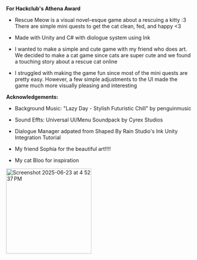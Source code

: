 **For Hackclub's Athena Award**

- Rescue Meow is a visual novel-esque game about a rescuing a kitty :3 There are simple mini quests to get the cat clean, fed, and happy <3

- Made with Unity and C# with diologue system using Ink

- I wanted to make a simple and cute game with my friend who does art. We decided to make a cat game since cats are super cute and we found a touching story about a rescue cat online
  
- I struggled with making the game fun since most of the mini quests are pretty easy. However, a few simple adjustments to the UI made the game much more visually pleasing and interesting

**Acknowledgements:**

- Background Music: "Lazy Day - Stylish Futuristic Chill" by penguinmusic

- Sound Effts: Universal UI/Menu Soundpack by Cyrex Studios

- Dialogue Manager adpated from Shaped By Rain Studio's Ink Unity Integration Tutorial

- My friend Sophia for the beautiful art!!!!

- My cat Bloo for inspiration
<img width="231" alt="Screenshot 2025-06-23 at 4 52 37 PM" src="https://github.com/user-attachments/assets/cc435660-d2f5-4ce6-8a77-e65553d72532" />
